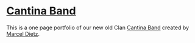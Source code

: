 # [Cantina Band](https://bandcantina.github.io/)

This is a one page portfolio of our new old Clan [Cantina Band](https://bandcantina.github.io/) created by [Marcel Dietz](dietze1595.github.io). 

